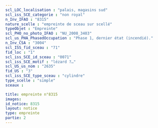 ```yaml
---
scl_LOC_localisation : "palais, magasins sud"
scl_iss_SCE_categorie : "non royal"
n_Inv_IFAO : "8315"
nature_scelle : "empreinte de sceau sur scellé"
typeObjet : "Empreinte"
scl_PHO_no_photo_IFAO : "NU_2008_3403"
scl_us_PHA_PhasedOccupation : "Phase 1, dernier état (incendié)."
n_Inv_CSA : "3004"
scl_ISS_fid_sceau : "71"
fid_loc : "1"
scl_iss_SCE_id_sceau : "0071"
scl_iss_SCE_motif : "lézard ?…"
scl_US_us_nom : "2635"
fid_US : "3"
scl_iss_SCE_type_sceau : "cylindre"
type_scelle : "simple"
sceaux :

title: empreinte n°8315
images: 
id_notice: 8315
layout: notice
type: empreinte
partie: 2
---
```

